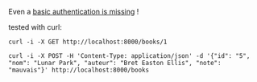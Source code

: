 Even a [basic authentication is missing](http://en.wikipedia.org/wiki/Basic_access_authentication) !

tested with curl:

`curl -i -X GET http://localhost:8000/books/1`

`curl -i -X POST -H 'Content-Type: application/json' -d '{"id": "5", "nom": "Lunar Park", "auteur": "Bret Easton Ellis", "note": "mauvais"}' http://localhost:8000/books`